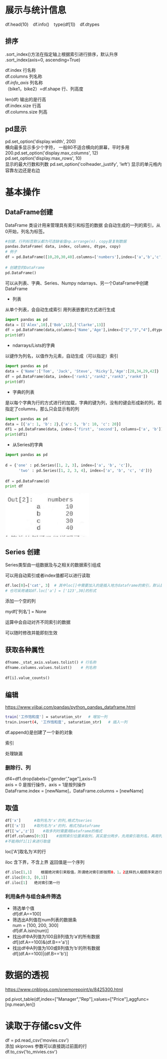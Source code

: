 # 展示与统计信息


df.head(10) &#8194; df.info()  &#8194; type(df[1])  &#8194; df.dtypes 

## 排序
.sort_index()方法在指定轴上根据索引进行排序，默认升序 \
.sort_index(axis=0, ascending=True)

df.index    行名称 \
df.columns  列名称 \
df._info_axis_     列名称 \
（bike1，bike2）=df.shape  行、列高度

len(df)    输出的是行高 \
df.index.size    行高 \
df.columns.size   列高



## pd显示

pd.set_option('display.width', 200) \
横向最多显示多少个字符， 一般80不适合横向的屏幕，平时多用
200.pd.set_option('display.max_columns', 12) \
 pd.set_option('display.max_rows', 10)  \
显示的最大行数和列数
pd.set_option('colheader_justify', 'left')    显示的单元格内容靠左边还是右边

# 基本操作

## DataFrame创建
DataFrame 类设计用来管理具有索引和标签的数据
会自动生成的一列的索引，从0开始，列名为标签。

```python
#创建，行列标签默认都为可选缺省值np.arrange(n)，copy是复制数据
pandas.DataFrame( data, index, columns, dtype, copy)
# 例子
df = pd.DataFrame([10,20,30,40].columns=['numbers'],index=['a','b','c','d'])

# 创建空的DataFrame
pd.DataFrame()
```


可以从列表、字典、Series、Numpy ndarrays、另一个DataFrame中创建DataFrame

- 列表 

从单个列表，会自动生成索引
用列表嵌套的方式进行生成

```python
import pandas as pd
data = [['Alex',10],['Bob',12],['Clarke',13]]
df = pd.DataFrame(data,columns=['Name','Age'],index=["2","3","4"],dtype=float)
print(df)

```


- ndarrays/Lists的字典

以键作为列名，以值作为元素，自动生成（可以指定）索引

```python
import pandas as pd
data = {'Name':['Tom', 'Jack', 'Steve', 'Ricky'],'Age':[28,34,29,42]}
df = pd.DataFrame(data, index=['rank1','rank2','rank3','rank4'])
print(df)

```


- 字典的列表

是以每个字典为行的方式进行的加载，字典的键为列，没有的键会形成新的列，若指定了columns，那么只会显示有的列

```python
import pandas as pd
data = [{'a': 1, 'b': 2},{'a': 5, 'b': 10, 'c': 20}]
df1 = pd.DataFrame(data, index=['first', 'second'], columns=['a', 'b'])
print(df1)

```


- 从Series的字典

```python
import pandas as pd

d = {'one' : pd.Series([1, 2, 3], index=['a', 'b', 'c']),
      'two' : pd.Series([1, 2, 3, 4], index=['a', 'b', 'c', 'd'])}

df = pd.DataFrame(d)
print df
```


![image-20201022134757098](Learnpd.assets/image-20201022134757098.png)


## Series 创建

Series类型由一组数据及与之相关的数据索引组成


可以用自动索引或者index值都可以进行读取


```python
df.loc[0]=['cat', 3]  # 其中loc[]中需要加入的是插入地方dataframe的索引，默认是整数型
# 也可采用诸如df.loc['a'] = ['123',30]的形式
```
添加一个空的列

mydf['列名'] = None

运算中会自动对齐不同索引的数据

可以随时修改并能即刻生效

## 获取各种属性

```python
dfname._stat_axis.values.tolist() # 行名称
dfname.columns.values.tolist()    # 列名称

df[i].value_counts()
```


## 编辑

https://www.yiibai.com/pandas/python_pandas_dataframe.html

```bash
train['工作饱和度'] = saturation_str   # 增加一列
train.insert(4, '工作饱和度', saturation_str)   # 插入一列
```


df.append()是创建了一个新的对象

索引

处理缺漏




### 删除行、列

df4=df1.drop(labels=['gender',"age"],axis=1) \
axis = 0 是按行操作，axis = 1是按列操作　\
DataFrame.index = [newName]，DataFrame.columns = [newName]





## 取值
```python
df['x']      #取列名为'x'的列,格式为series
df[['x']]    #取列名为'x'的列，格式为Dataframe
df[['w','z']]    #取多列时需要用Dataframe的格式
df[df.columns[0:3]]    #按照索引位置来取列，其实是分两步，先用索引取列名，再用列名取列
#不能用df1[1]来进行取值
```


loc['A']取名为‘A’的行

iloc 含下界，不含上界 返回值是一个序列

```php
df.iloc[1,1]    根据绝对索引来取值，所谓绝对索引即按照0，1，2这样的人眼顺序来进行排列的原始索引  
df.iloc[0:3, [0,1]]
df.iloc[1]   绝对索引第一行
```


### 利用条件与组合条件筛选
- 筛选单个值 \
df[df.A==100]
- 筛选出A列值在num列表的数据条 \
num = [100, 200, 300] \
df[df.A.isin(num)]     
- 找出df中A列值为100且B列值为‘a’的所有数据 \
df[(df.A==100)&(df.B=='a')]
- 找出df中A列值为100或B列值为‘b’的所有数据 \
df[(df.A==100)|(df.B=='b')]


# 数据的透视

https://www.cnblogs.com/onemorepoint/p/8425300.html

pd.pivot_table(df,index=["Manager","Rep"],values=["Price"],aggfunc=[np.mean,len])





# 读取于存储csv文件

df = pd.read_csv('movies.csv') \
添加 skiprows 参数可以直接跳过前面的行 \
df.to_csv('to_mivies.csv')
